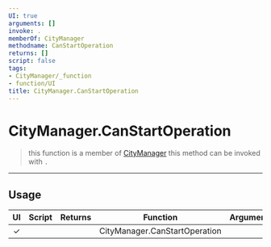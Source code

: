 ```yaml
---
UI: true
arguments: []
invoke: .
memberOf: CityManager
methodname: CanStartOperation
returns: []
script: false
tags:
- CityManager/_function
- function/UI
title: CityManager.CanStartOperation
---
```

# CityManager.CanStartOperation
> this function is a member of [CityManager](civ-6/lua/CityManager.md)
> this method can be invoked with `.`
-----
## Usage
|  UI | Script | Returns | Function | Arguments |
|:---:|:------:|-------:|:--------:|:---------|
|✓| ||CityManager.CanStartOperation||
